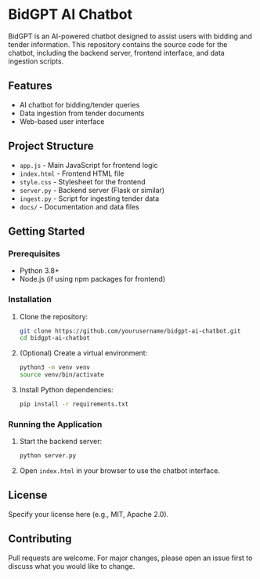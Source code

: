 # BidGPT AI Chatbot

BidGPT is an AI-powered chatbot designed to assist users with bidding and tender information. This repository contains the source code for the chatbot, including the backend server, frontend interface, and data ingestion scripts.

## Features
- AI chatbot for bidding/tender queries
- Data ingestion from tender documents
- Web-based user interface

## Project Structure
- `app.js` - Main JavaScript for frontend logic
- `index.html` - Frontend HTML file
- `style.css` - Stylesheet for the frontend
- `server.py` - Backend server (Flask or similar)
- `ingest.py` - Script for ingesting tender data
- `docs/` - Documentation and data files

## Getting Started

### Prerequisites
- Python 3.8+
- Node.js (if using npm packages for frontend)

### Installation
1. Clone the repository:
   ```sh
   git clone https://github.com/yourusername/bidgpt-ai-chatbot.git
   cd bidgpt-ai-chatbot
   ```
2. (Optional) Create a virtual environment:
   ```sh
   python3 -m venv venv
   source venv/bin/activate
   ```
3. Install Python dependencies:
   ```sh
   pip install -r requirements.txt
   ```

### Running the Application
1. Start the backend server:
   ```sh
   python server.py
   ```
2. Open `index.html` in your browser to use the chatbot interface.

## License
Specify your license here (e.g., MIT, Apache 2.0).

## Contributing
Pull requests are welcome. For major changes, please open an issue first to discuss what you would like to change.
